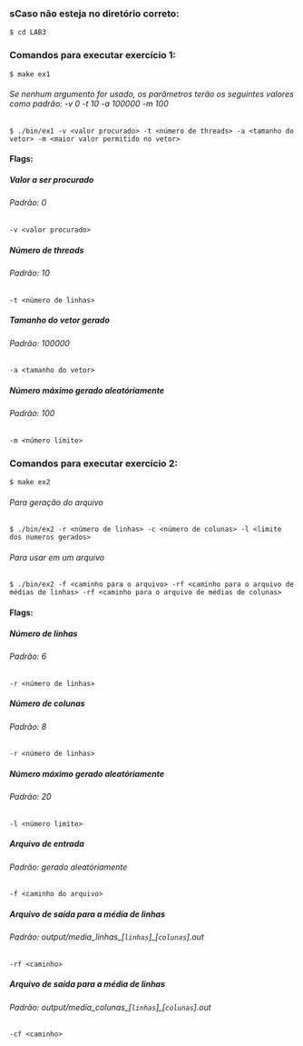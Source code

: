 ### sCaso não esteja no diretório correto:
```
$ cd LAB3
```

### Comandos para executar exercício 1:
```
$ make ex1
```
###### Se nenhum argumento for usado, os parâmetros terão os seguintes valores como padrão: -v 0 -t 10 -a 100000 -m 100
```
$ ./bin/ex1 -v <valor procurado> -t <número de threads> -a <tamanho do vetor> -m <maior valor permitido no vetor>
```

#### Flags:

##### Valor a ser procurado
###### Padrão: 0
`-v <valor procurado>` 

##### Número de threads
###### Padrão: 10
`-t <número de linhas>` 

##### Tamanho do vetor gerado
###### Padrão: 100000
`-a <tamanho do vetor>`

##### Número máximo gerado aleatóriamente
###### Padrão: 100
`-m <número limite>`



### Comandos para executar exercício 2:
```
$ make ex2
```
###### Para geração do arquivo
```
$ ./bin/ex2 -r <número de linhas> -c <número de colunas> -l <limite dos numeros gerados>
```
###### Para usar em um arquivo
```
$ ./bin/ex2 -f <caminho para o arquivo> -rf <caminho para o arquivo de médias de linhas> -rf <caminho para o arquivo de médias de colunas>
```

#### Flags:

##### Número de linhas
###### Padrão: 6
`-r <número de linhas>` 

##### Número de colunas
###### Padrão: 8
`-r <número de linhas>` 

##### Número máximo gerado aleatóriamente
###### Padrão: 20
`-l <número limite>`

##### Arquivo de entrada
###### Padrão: gerado aleatóriamente
`-f <caminho do arquivo>`

##### Arquivo de saída para a média de linhas
###### Padrão: output/media_linhas_[`linhas`]_[`colunas`].out 
`-rf <caminho>`

##### Arquivo de saída para a média de linhas
###### Padrão: output/media_colunas_[`linhas`]_[`colunas`].out 
`-cf <caminho>`
